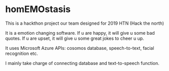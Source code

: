 # homEMOstasis
This is a hackthon project our team designed for 2019 HTN (Hack the north)

It is a emotion changing software. If u are happy, it will give u some bad quotes. If u are upset, it will give u some great jokes to cheer u up.

It uses Microsoft Azure APIs: cosomos database, speech-to-text, facial recognition etc. 

I mainly take charge of connecting database and text-to-speech function. 
